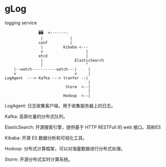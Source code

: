 # gLog 
 
logging service

```
               🖥🖥  <--------
                |            |
               conf          |
                |         Kibaba <---
                v                   |
               etcd                 |   
                |              ElasticSearch
                |                   ^
    |--watch-----------watch---|     |             
    v                          v     |
LogAgent  ---> Kafka ---> tranfer --|
                                     |
                           Storm  <--|
                                     |
                          Hodoop  <--|

```

LogAgent: 日志收集客户端，用于收集服务器上的日志。

Kafka: 高吞吐量的分布式队列。

ElasticSearch: 开源搜索引擎，提供基于 HTTP RESTFull 的 web 接口。简称ES

Kibaba: 开源 ES 数据分析和可视化工具。

Hodoop: 分布式计算框架，可以对海量数据进行分布式处理。

Storm: 开源分布式实时计算系统。